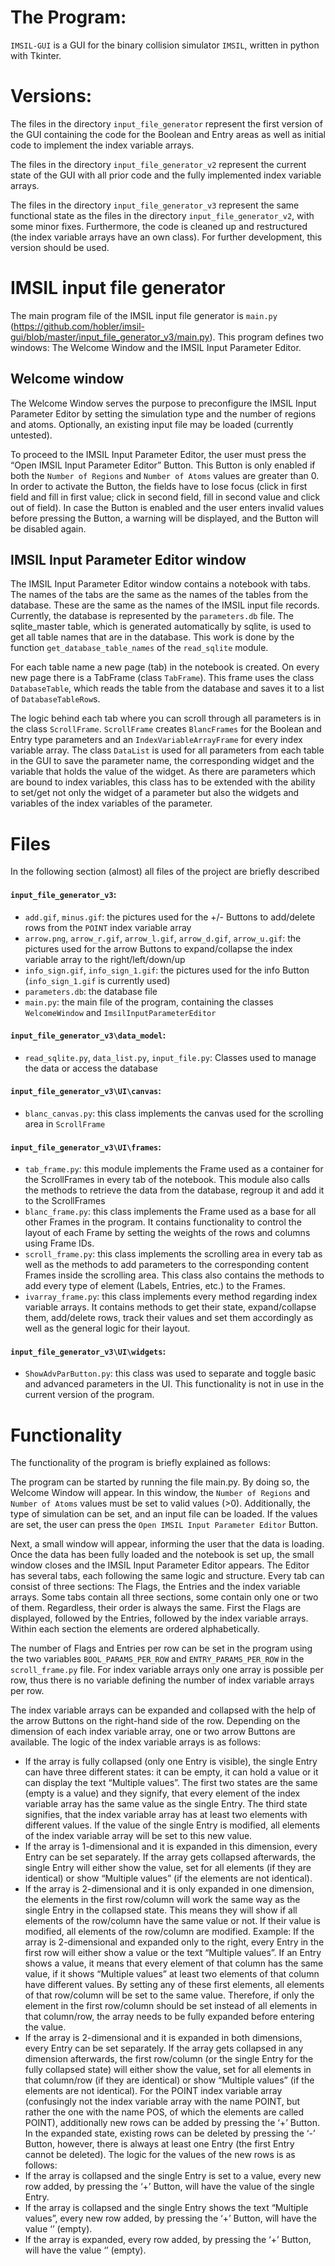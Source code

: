 # The Program: 
`IMSIL-GUI` is a GUI for the binary collision simulator `IMSIL`, written in python with Tkinter.
# Versions: 
The files in the directory `input_file_generator` represent the first version of the GUI containing the code for the Boolean and Entry areas as well as initial code to implement the index variable arrays.

The files in the directory `input_file_generator_v2` represent the current state of the GUI with all prior code and the fully implemented index variable arrays.

The files in the directory `input_file_generator_v3` represent the same functional state as the files in the directory `input_file_generator_v2`, with some minor fixes. Furthermore, the code is cleaned up and restructured (the index variable arrays have an own class). For further development, this version should be used.

# IMSIL input file generator
The main program file of the IMSIL input file generator is `main.py` (https://github.com/hobler/imsil-gui/blob/master/input_file_generator_v3/main.py). This program defines two windows: The Welcome Window and the IMSIL Input Parameter Editor. 

## Welcome window
The Welcome Window serves the purpose to preconfigure the IMSIL Input Parameter Editor by setting the simulation type and the number of regions and atoms. Optionally, an existing input file may be loaded (currently untested).
 
To proceed to the IMSIL Input Parameter Editor, the user must press the “Open IMSIL Input Parameter Editor” Button. This Button is only enabled if both the `Number of Regions` and `Number of Atoms` values are greater than 0. In order to activate the Button, the fields have to lose focus (click in first field and fill in first value; click in second field, fill in second value and click out of field). In case the Button is enabled and the user enters invalid values before pressing the Button, a warning will be displayed, and the Button will be disabled again. 

## IMSIL Input Parameter Editor window
The IMSIL Input Parameter Editor window contains a notebook with tabs. The names of the tabs are the same as the names of the tables from the database. These are the same as the names of the IMSIL input file records. Currently, the database is represented by the `parameters.db` file. The sqlite_master table, which is generated automatically by sqlite, is used to get all table names that are in the database. This work is done by the function `get_database_table_names` of the `read_sqlite` module.
 
For each table name a new page (tab) in the notebook is created. On every new page there is a TabFrame (class `TabFrame`). This frame uses the class `DatabaseTable`, which reads the table from the database and saves it to a list of `DatabaseTableRow`s. 

The logic behind each tab where you can scroll through all parameters is in the class `ScrollFrame`. `ScrollFrame` creates `BlancFrames` for the Boolean and Entry type parameters and an `IndexVariableArrayFrame` for every index variable array. The class `DataList` is used for all parameters from each table in the GUI to save the parameter name, the corresponding widget and the variable that holds the value of the widget. As there are parameters which are bound to index variables, this class has to be extended with the ability to set/get not only the widget of a parameter but also the widgets and variables of the index variables of the parameter.

# Files
In the following section (almost) all files of the project are briefly described 

#### `input_file_generator_v3`:
-	`add.gif`, `minus.gif`: the pictures used for the +/- Buttons to add/delete rows from the `POINT` index variable array
-	`arrow.png`, `arrow_r.gif`, `arrow_l.gif`, `arrow_d.gif`, `arrow_u.gif`: the pictures used for the arrow Buttons to expand/collapse the index variable array to the right/left/down/up
-	`info_sign.gif`, `info_sign_1.gif`: the pictures used for the info Button (`info_sign_1.gif` is currently used)
-	`parameters.db`: the database file
-	`main.py`: the main file of the program, containing the classes `WelcomeWindow` and `ImsilInputParameterEditor`

#### `input_file_generator_v3\data_model`:
-   `read_sqlite.py`, `data_list.py`, `input_file.py`: Classes used to manage the data or access the database

#### `input_file_generator_v3\UI\canvas`:
-   `blanc_canvas.py`: this class implements the canvas used for the scrolling area in `ScrollFrame`

#### `input_file_generator_v3\UI\frames`:
-   `tab_frame.py`: this module implements the Frame used as a container for the ScrollFrames in every tab of the notebook. This module also calls the methods to retrieve the data from the database, regroup it and add it to the ScrollFrames
-	`blanc_frame.py`: this class implements the Frame used as a base for all other Frames in the program. It contains functionality to control the layout of each Frame by setting the weights of the rows and columns using Frame IDs.
-	`scroll_frame.py`: this class implements the scrolling area in every tab as well as the methods to add parameters to the corresponding content Frames inside the scrolling area. This class also contains the methods to add every type of element (Labels, Entries, etc.) to the Frames.
-	`ivarray_frame.py`: this class implements every method regarding index variable arrays. It contains methods to get their state, expand/collapse them, add/delete rows, track their values and set them accordingly as well as the general logic for their layout.

#### `input_file_generator_v3\UI\widgets`:
-	`ShowAdvParButton.py`: this class was used to separate and toggle basic and advanced parameters in the UI. This functionality is not in use in the current version of the program.

# Functionality
The functionality of the program is briefly explained as follows:
 
The program can be started by running the file main.py. By doing so, the Welcome Window will appear. In this window, the `Number of Regions` and `Number of Atoms` values must be set to valid values (>0). Additionally, the type of simulation can be set, and an input file can be loaded. If the values are set, the user can press the `Open IMSIL Input Parameter Editor` Button.

Next, a small window will appear, informing the user that the data is loading. Once the data has been fully loaded and the notebook is set up, the small window closes and the IMSIL Input Parameter Editor appears. The Editor has several tabs, each following the same logic and structure. Every tab can consist of three sections: The Flags, the Entries and the index variable arrays. Some tabs contain all three sections, some contain only one or two of them. Regardless, their order is always the same. First the Flags are displayed, followed by the Entries, followed by the index variable arrays. Within each section the elements are ordered alphabetically. 
 
The number of Flags and Entries per row can be set in the program using the two variables `BOOL_PARAMS_PER_ROW` and `ENTRY_PARAMS_PER_ROW` in the `scroll_frame.py` file. For index variable arrays only one array is possible per row, thus there is no variable defining the number of index variable arrays per row.

The index variable arrays can be expanded and collapsed with the help of the arrow Buttons on the right-hand side of the row. Depending on the dimension of each index variable array, one or two arrow Buttons are available. The logic of the index variable arrays is as follows:
-	If the array is fully collapsed (only one Entry is visible), the single Entry can have three different states: it can be empty, it can hold a value or it can display the text “Multiple values”. The first two states are the same (empty is a value) and they signify, that every element of the index variable array has the same value as the single Entry. The third state signifies, that the index variable array has at least two elements with different values. If the value of the single Entry is modified, all elements of the index variable array will be set to this new value.
-	If the array is 1-dimensional and it is expanded in this dimension, every Entry can be set separately. If the array gets collapsed afterwards, the single Entry will either show the value, set for all elements (if they are identical) or show “Multiple values” (if the elements are not identical).
-	If the array is 2-dimensional and it is only expanded in one dimension, the elements in the first row/column will work the same way as the single Entry in the collapsed state. This means they will show if all elements of the row/column have the same value or not. If their value is modified, all elements of the row/column are modified. Example: If the array is 2-dimensional and expanded only to the right, every Entry in the first row will either show a value or the text “Multiple values”. If an Entry shows a value, it means that every element of that column has the same value, if it shows “Multiple values” at least two elements of that column have different values. By setting any of these first elements, all elements of that row/column will be set to the same value. Therefore, if only the element in the first row/column should be set instead of all elements in that column/row, the array needs to be fully expanded before entering the value. 
-	If the array is 2-dimensional and it is expanded in both dimensions, every Entry can be set separately. If the array gets collapsed in any dimension afterwards, the first row/column (or the single Entry for the fully collapsed state) will either show the value, set for all elements in that column/row (if they are identical) or show “Multiple values” (if the elements are not identical).
For the POINT index variable array (confusingly not the index variable array with the name POINT, but rather the one with the name POS, of which the elements are called POINT), additionally new rows can be added by pressing the ‘+’ Button. In the expanded state, existing rows can be deleted by pressing the ‘-’ Button, however, there is always at least one Entry (the first Entry cannot be deleted). The logic for the values of the new rows is as follows:
-	If the array is collapsed and the single Entry is set to a value, every new row added, by pressing the ‘+’ Button, will have the value of the single Entry.
-	If the array is collapsed and the single Entry shows the text “Multiple values”, every new row added, by pressing the ‘+’ Button, will have the value ‘’ (empty).
-	If the array is expanded, every row added, by pressing the ‘+’ Button, will have the value ‘’ (empty).


